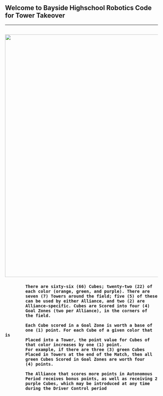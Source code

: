 <!DOCTYPE html>
<html>
  <head>
    <meta charset="utf-8">
    <meta name="viewport" content="width=device-width">
  </head>
  <body>    


<div id ="info"> 
   <h2> Welcome to Bayside Highschool Robotics Code for Tower Takeover </h2> 
   <hr> 
   <br> 
  <img src = "https://www.vexrobotics.com/media/catalog/product/cache/1/image/9df78eab33525d08d6e5fb8d27136e95/t/t/tt-fullfield-gamekit.jpg" height = 800 width = 800 > 

<h3> 
  
            There are sixty-six (66) Cubes; twenty-two (22) of
            each color (orange, green, and purple). There are
            seven (7) Towers around the field; five (5) of these
            can be used by either Alliance, and two (2) are
            Alliance-specific. Cubes are Scored into four (4)
            Goal Zones (two per Alliance), in the corners of
            the field.

            Each Cube scored in a Goal Zone is worth a base of
            one (1) point. For each Cube of a given color that is
            Placed into a Tower, the point value for Cubes of
            that color increases by one (1) point.
            For example, if there are three (3) green Cubes
            Placed in Towers at the end of the Match, then all
            green Cubes Scored in Goal Zones are worth four
            (4) points.
            
            The Alliance that scores more points in Autonomous
            Period receives bonus points, as well as receiving 2
            purple Cubes, which may be introduced at any time
            during the Driver Control period 

 </h3>

 </div> 

